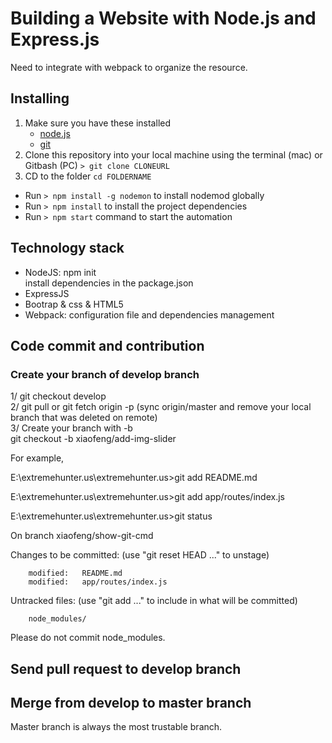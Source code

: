 # Building a Website with Node.js and Express.js
Need to integrate with webpack to organize the resource.

## Installing
1. Make sure you have these installed
	- [node.js](http://nodejs.org/)
	- [git](http://git-scm.com/)
2. Clone this repository into your local machine using the terminal (mac) or Gitbash (PC) `> git clone CLONEURL`
3. CD to the folder `cd FOLDERNAME`
* Run `> npm install -g nodemon` to install nodemod globally
* Run `> npm install` to install the project dependencies
* Run `> npm start` command to start the automation

## Technology stack

* NodeJS: npm init <br>
        install dependencies in the package.json
* ExpressJS
* Bootrap & css & HTML5
* Webpack: configuration file and dependencies management

## Code commit and contribution

### Create your branch of develop branch

1/ git checkout develop <br>
2/ git pull or git fetch origin -p (sync origin/master and remove your local branch that was deleted on remote) <br>
3/ Create your branch with -b <br>
git checkout -b xiaofeng/add-img-slider <br>

For example, 

E:\extremehunter.us\extremehunter.us>git add README.md

E:\extremehunter.us\extremehunter.us>git add app/routes/index.js

E:\extremehunter.us\extremehunter.us>git status

On branch xiaofeng/show-git-cmd

Changes to be committed:
  (use "git reset HEAD <file>..." to unstage)

        modified:   README.md
        modified:   app/routes/index.js

Untracked files:
  (use "git add <file>..." to include in what will be committed)

        node_modules/

Please do not commit node_modules.

## Send pull request to develop branch

## Merge from develop to master branch
Master branch is always the most trustable branch.
